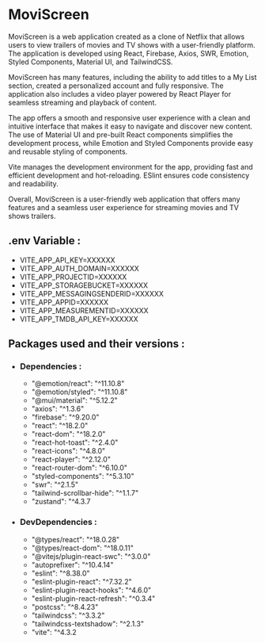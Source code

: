 # MoviScreen

MoviScreen is a web application created as a clone of Netflix that allows users to view trailers of movies and TV shows with a user-friendly platform. The application is developed using React, Firebase, Axios, SWR, Emotion, Styled Components, Material UI, and TailwindCSS.

MoviScreen has many features, including the ability to add titles to a My List section, created a personalized account and fully responsive. The application also includes a video player powered by React Player for seamless streaming and playback of content.

The app offers a smooth and responsive user experience with a clean and intuitive interface that makes it easy to navigate and discover new content. The use of Material UI and pre-built React components simplifies the development process, while Emotion and Styled Components provide easy and reusable styling of components.

Vite manages the development environment for the app, providing fast and efficient development and hot-reloading. ESlint ensures code consistency and readability.

Overall, MoviScreen is a user-friendly web application that offers many features and a seamless user experience for streaming movies and TV shows trailers.

## .env Variable :

-   VITE_APP_API_KEY=XXXXXX
-   VITE_APP_AUTH_DOMAIN=XXXXXX
-   VITE_APP_PROJECTID=XXXXXX
-   VITE_APP_STORAGEBUCKET=XXXXXX
-   VITE_APP_MESSAGINGSENDERID=XXXXXX
-   VITE_APP_APPID=XXXXXX
-   VITE_APP_MEASUREMENTID=XXXXXX
-   VITE_APP_TMDB_API_KEY=XXXXXX

## Packages used and their versions :

- ### Dependencies :
  -    "@emotion/react": "^11.10.8"
  -    "@emotion/styled": "^11.10.8"
  -    "@mui/material": "^5.12.2"
  -    "axios": "^1.3.6"
  -    "firebase": "^9.20.0"
  -    "react": "^18.2.0"
  -    "react-dom": "^18.2.0"
  -    "react-hot-toast": "^2.4.0"
  -    "react-icons": "^4.8.0"
  -    "react-player": "^2.12.0"
  -    "react-router-dom": "^6.10.0"
  -    "styled-components": "^5.3.10"
  -    "swr": "^2.1.5"
  -    "tailwind-scrollbar-hide": "^1.1.7"
  -    "zustand": "^4.3.7

- ### DevDependencies :
  -    "@types/react": "^18.0.28"
  -    "@types/react-dom": "^18.0.11"
  -    "@vitejs/plugin-react-swc": "^3.0.0"
  -    "autoprefixer": "^10.4.14"
  -    "eslint": "^8.38.0"
  -    "eslint-plugin-react": "^7.32.2"
  -    "eslint-plugin-react-hooks": "^4.6.0"
  -    "eslint-plugin-react-refresh": "^0.3.4"
  -    "postcss": "^8.4.23"
  -    "tailwindcss": "^3.3.2"
  -    "tailwindcss-textshadow": "^2.1.3"
  -    "vite": "^4.3.2

